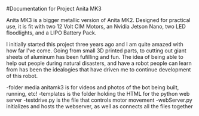 #Documentation for Project Anita MK3

Anita MK3 is a bigger metallic version of Anita MK2. Designed for practical use, it is fit with two 12 Volt CIM Motors, an Nvidia Jetson Nano, two LED floodlights, and a LIPO Battery Pack. 

I initially started this project three years ago and I am quite amazed with how far I've come. Going from small 3D printed parts, to cutting out giant sheets of aluminum has been fufilling and fun. The idea of being able to help out people during natural disasters, and have a robot people can learn from has been the idealogies that have driven me to continue development of this robot.

-folder media anitamk3 is for videos and photos of the bot being built, running, etc!
-templates is the folder holding the HTML for the python web server
-testdrive.py is the file that controls motor movement
-webServer.py initializes and hosts the webserver, as well as connects all the files together
